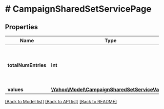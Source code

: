 # # CampaignSharedSetServicePage

## Properties

Name | Type | Description | Notes
------------ | ------------- | ------------- | -------------
**totalNumEntries** | **int** | &lt;div lang&#x3D;\&quot;ja\&quot;&gt;取得される項目の総件数です。&lt;/div&gt;&lt;div lang&#x3D;\&quot;en\&quot;&gt;Total number of acquired items.&lt;/div&gt; | [optional] 
**values** | [**\Yahoo\Model\CampaignSharedSetServiceValue[]**](CampaignSharedSetServiceValue.md) |  | [optional] 

[[Back to Model list]](../../README.md#documentation-for-models) [[Back to API list]](../../README.md#documentation-for-api-endpoints) [[Back to README]](../../README.md)


